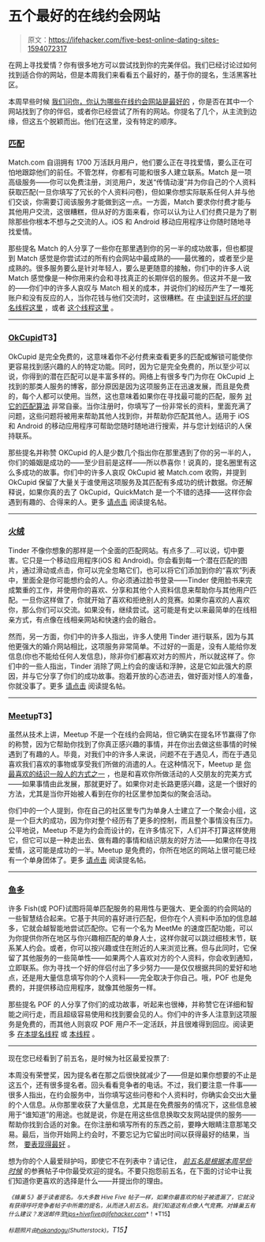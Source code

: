 # 五个最好的在线约会网站

> 原文：<https://lifehacker.com/five-best-online-dating-sites-1594072317>

在网上寻找爱情？你有很多地方可以尝试找到你的完美伴侣。我们已经讨论过如何找到适合你的网站，但是本周我们来看看五个最好的，基于你的提名，生活黑客社区。



本周早些时候 [我们问你，你认为哪些在线约会网站是最好的](https://lifehacker.com/whats-the-best-online-dating-site-1592931671) ，你是否在其中一个网站找到了你的伴侣，或者你已经尝试了所有的网站。你提名了几个，从主流到边缘，但这五个脱颖而出。他们在这里，没有特定的顺序。

### [匹配](http://match.com/)

Match.com 自诩拥有 1700 万活跃月用户，他们要么正在寻找爱情，要么正在可怕地跟踪他们的前任。不管怎样，你都有可能和很多人建立联系。Match 是一项高级服务——你可以免费注册，浏览用户，发送“传情动漫”并为你自己的个人资料获取匹配(一旦你填写了冗长的个人资料问卷)，但如果你想实际联系任何人并与他们交谈，你需要订阅该服务才能做到这一点。一方面，Match 要求你付费才能与其他用户交流，这很糟糕，但从好的方面来看，你可以认为让人们付费只是为了剔除那些你根本不想与之交流的人。iOS 和 Android 移动应用程序让你随时随地寻找爱情。

那些提名 Match 的人分享了一些你在那里遇到你的另一半的成功故事，但也都提到 Match 感觉是你尝试过的所有约会网站中最成熟的——最优雅的，或者至少是成熟的。很多服务要么是针对年轻人，要么是更随意的接触，你们中的许多人说 Match 感觉像是一种你用来约会和寻找真正的长期伴侣的服务。但这并不是一致的——你们中的许多人哀叹与 Match 相关的成本，并说你们的经历产生了一堆死账户和没有反应的人，当你花钱与他们交流时，这很糟糕。在 [中读到好与坏的提名线程这里](http://lifehacker.com/vote-match-com-why-i-met-my-wife-there-d-there-wa-1593099606) ，或者 [这个线程这里](http://lifehacker.com/vote-match-com-why-im-not-sure-about-the-quality-of-m-1593104820) 。

* * *

### [OkCupid](http://okcupid.com/)T3】

OkCupid 是完全免费的，这意味着你不必付费来查看更多的匹配或解锁可能使你更容易找到感兴趣的人的特定功能。同时，因为它是完全免费的，所以至少可以说，你得到的潜在匹配可以是丰富多样的。网络上有很多专门为你在 OkCupid 上找到的那类人服务的博客，部分原因是因为这项服务正在迅速发展，而且是免费的，每个人都可以使用。当然，这也意味着如果你在寻找最可能的匹配，服务 [对它的匹配算法](https://www.okcupid.com/help/match-percentages) 非常自豪。当你注册时，你填写了一份非常长的资料，里面充满了问题，这些问题将被用来帮助其他人找到你，并帮助你匹配其他人。适用于 iOS 和 Android 的移动应用程序可帮助您随时随地进行搜索，并与您计划结识的人保持联系。

那些提名并称赞 OKCupid 的人是少数几个指出你在那里遇到了你的另一半的人，你们的婚姻是成功的——至少目前是这样——所以恭喜你！说真的，提名圈里有这么多成功的故事。你们中的许多人哀叹 OkCupid 被 Match.com 收购，并提到 OkCupid 保留了大量关于谁使用这项服务及其匹配有多成功的统计数据。你还解释说，如果你真的去了 OkCupid，QuickMatch 是一个不错的选择——这样你会遇到有趣的、合得来的人。更多 [请点击](http://lifehacker.com/vote-okcupid-they-are-free-and-despite-being-bought-o-1593102694) 阅读提名帖。

* * *

### [火绒](http://www.gotinder.com/)

Tinder 不像你想象的那样是一个全面的匹配网站。有点多了...可以说，切中要害。它只是一个移动应用程序(iOS 和 Android)。你会看到每一个潜在匹配的图片，通过滑动或点击，你可以完全忽略它们，也可以将它们添加到你的“喜欢”列表中，里面全是你可能想约会的人。你必须通过脸书登录——Tinder 使用脸书来完成繁重的工作，并使用你的喜欢、分享和其他个人资料信息来帮助你与其他用户匹配。一旦你这样做了，你就开始了喜欢和拒绝别人的竞赛。如果你喜欢的人喜欢你，那么你们可以交流。如果没有，继续尝试。这可能是有史以来最简单的在线相亲方式，有点像在线相亲网站和快速约会的融合。

然而，另一方面，你们中的许多人指出，许多人使用 Tinder 进行联系，因为与其他更强大的婚介网站相比，这项服务非常简单。不过好的一面是，没有人能给你发信息(你也不能给任何人发信息)，除非你们都喜欢对方的照片，所以就这样了。你们中的一些人指出，Tinder 消除了网上约会的废话和浮肿，这是它如此强大的原因，并与它分享了你们的成功故事。抱着开放的心态进去，做好面对怪人的准备，你就没事了。更多 [请点击](http://lifehacker.com/vote-tinder-why-its-like-the-worlds-biggest-bar-but-1593106495) 阅读提名帖。

* * *

### [Meetup](http://www.meetup.com/)T3】

虽然从技术上讲，Meetup 不是一个在线约会网站，但它确实在提名环节赢得了你的称赞，因为它帮助你找到了你真正感兴趣的事情，并在你出去做这些事情的时候遇到了有趣的人。毕竟，对我们中的许多人来说，问题不在于遇见*人*，而在于遇见喜欢我们喜欢的事物或享受我们所做的消遣的人。在这种情况下，Meetup 是 [你最喜欢的结识一般人的方式之一](https://lifehacker.com/the-best-places-to-meet-new-people-1512814587) ，也是和喜欢你所做活动的人交朋友的完美方式——如果事情由此发展，那就更好了。如果你对走长路更感兴趣，这是一个很好的方法，尤其是当你开始被人看到在你的社区里参加类似的聚会活动。

你们中的一个人提到，你在自己的社区里专门为单身人士建立了一个聚会小组，这是一个巨大的成功，因为你对整个经历有了更多的控制，而且整个事情没有压力。公平地说，Meetup 不是为约会而设计的，在许多情况下，人们并不打算这样使用它，但它可以是一种走出去、做有趣的事情和结识朋友的好方法——如果你在寻找爱情，这可能是成功的一半。Meetup 是免费的，你所在地区的网站上很可能已经有一个单身团体了。更多 [请点击](http://lifehacker.com/let-me-tell-you-the-wife-and-i-both-before-knowing-e-1593169311) 阅读提名帖。

* * *

### [鱼多](http://www.pof.com/)

许多 Fish(或 POF)试图将简单匹配服务的易用性与更强大、更全面的约会网站的一些智慧结合起来。它基于共同的喜好进行匹配，但你在个人资料中添加的信息越多，它就会越智能地尝试匹配你。它有一个名为 MeetMe 的速度匹配功能，可以为你提供你所在地区与你兴趣相匹配的单身人士，这样你就可以跳过细枝末节，联系某人约会。或者，你可以按兴趣或住在附近的人来浏览比赛。但与此同时，它保留了其他服务的一些简单性——如果两个人喜欢对方的个人资料，你会收到通知，立即联系。你为寻找一个好的伴侣付出了多少努力——是仅仅根据共同的爱好和地点，还是用大量信息填写你的个人资料——完全取决于你自己。哦，POF 也是免费的，并提供移动应用程序，就像其他服务一样。

那些提名 POF 的人分享了你们的成功故事，听起来也很棒，并称赞它在详细和智能之间行走，而且超级容易使用和找到要会见的人。你们中的许多人注意到这项服务是免费的，而其他人则哀叹 POF 用户不一定活跃，并且很难得到回应。阅读更多 [在本提名线程](http://lifehacker.com/vote-plenty-of-fish-why-i-married-a-girl-i-met-on-p-1593106584) 或 [本线程](http://lifehacker.com/vote-plentyoffish-largest-selection-of-users-and-its-1593527699) 。

* * *

现在您已经看到了前五名，是时候为社区最爱投票了:

本周没有荣誉奖，因为提名者在那之后很快就减少了——但是如果你想要的不止是这五个，还有很多提名者。回头看看竞争者的电话。不过，我们要注意一件事——很多人指出，在约会服务中，当你填写这些问卷和个人资料时，你确实会交出大量的个人信息。从你那里收获了大量信息，尤其是在免费服务的情况下，这些信息被用于“谁知道”的用途。也就是说，你是在用这些信息换取交友网站提供的服务——帮助你找到合适的对象。在你注册和填写所有的东西之前，要睁大眼睛注意那笔交易。最后，当你开始网上约会时，不要忘记为它留出时间以获得最好的结果，当然， [要表现得最好](http://lifehacker.com/ask-an-expert-all-about-online-dating-etiquette-1326068575) 。

想为你的个人最爱辩护吗，即使它不在列表中？请记住， [*前五名是根据本周早些时候*](https://lifehacker.com/whats-the-best-online-dating-site-1592931671) 的参赛帖子中你最受欢迎的提名。不要只抱怨前五名，在下面的讨论中让我们知道你更喜欢的选择是什么——并提出你的理由。

<small>*《蜂巢 5》基于读者提名。与大多数 Hive Five 帖子一样，如果你最喜欢的帖子被遗漏了，它就没有获得呼吁竞争者帖子中所需的提名，从而进入前五名。我们知道这有点像人气竞赛。对蜂巢五有什么建议？发送邮件至*</small>[<small>*tips+hivefive@lifehacker.com*</small>](mailto:tips+hivefive@lifehacker.com)<small>*！*T15】</small>

*<small>标题照片由</small>*[*<small>hakandogu</small>*](http://www.shutterstock.com/pic.mhtml?id=196216679&src=id)*<small>(Shutterstock)。</small>T15】*